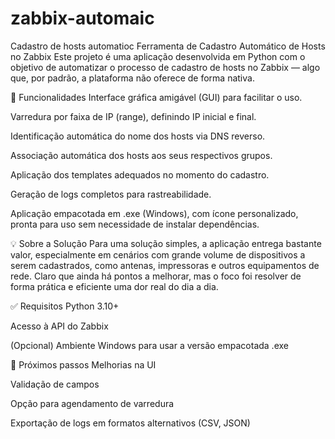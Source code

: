 # zabbix-automaic
Cadastro de hosts automatioc
Ferramenta de Cadastro Automático de Hosts no Zabbix
Este projeto é uma aplicação desenvolvida em Python com o objetivo de automatizar o processo de cadastro de hosts no Zabbix — algo que, por padrão, a plataforma não oferece de forma nativa.

🔧 Funcionalidades
Interface gráfica amigável (GUI) para facilitar o uso.

Varredura por faixa de IP (range), definindo IP inicial e final.

Identificação automática do nome dos hosts via DNS reverso.

Associação automática dos hosts aos seus respectivos grupos.

Aplicação dos templates adequados no momento do cadastro.

Geração de logs completos para rastreabilidade.

Aplicação empacotada em .exe (Windows), com ícone personalizado, pronta para uso sem necessidade de instalar dependências.

💡 Sobre a Solução
Para uma solução simples, a aplicação entrega bastante valor, especialmente em cenários com grande volume de dispositivos a serem cadastrados, como antenas, impressoras e outros equipamentos de rede. Claro que ainda há pontos a melhorar, mas o foco foi resolver de forma prática e eficiente uma dor real do dia a dia.

✅ Requisitos
Python 3.10+

Acesso à API do Zabbix

(Opcional) Ambiente Windows para usar a versão empacotada .exe

🚀 Próximos passos
Melhorias na UI

Validação de campos

Opção para agendamento de varredura

Exportação de logs em formatos alternativos (CSV, JSON)

